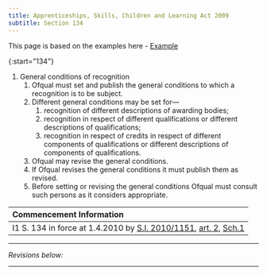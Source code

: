 ```yaml
---
title: Apprenticeships, Skills, Children and Learning Act 2009
subtitle: Section 134
---
```

This page is based on the examples here - [Example](https://www.legislation.gov.uk/ukpga/2009/22/section/134)

{:start="134"}
1. General conditions of recognition
   1. Ofqual must set and publish the general conditions to which a recognition is to be subject.
   2. Different general conditions may be set for—
      1. recognition of different descriptions of awarding bodies;
      2. recognition in respect of different qualifications or different descriptions of qualifications;
      3. recognition in respect of credits in respect of different components of qualifications or different descriptions of components of qualifications.
   3. Ofqual may revise the general conditions.
   4. If Ofqual revises the general conditions it must publish them as revised.
   5. Before setting or revising the general conditions Ofqual must consult such persons as it considers appropriate.

| Commencement Information |
| :-------------------------- |
| I1	S. 134 in force at 1.4.2010 by [S.I. 2010/1151](https://www.legislation.gov.uk/id/uksi/2010/1151), [art. 2](https://www.legislation.gov.uk/id/uksi/2010/1151/article/2), [Sch.1](https://www.legislation.gov.uk/id/uksi/2010/1151/schedule/1) |


---

*Revisions below:*

<script src="https://ajax.googleapis.com/ajax/libs/jquery/3.5.1/jquery.min.js"></script>
<script>
$.ajax({
  url: 'https://api.github.com/repos/<username>/<repository>/commits?path=<path_to_file>&per_page=100',
  dataType: 'json',
  success: function(data) {
    var commits = data.reverse(); // Reverse the commit order to display from oldest to newest
    var prevCommit = null;

    $.each(commits, function(i, item) {
      var commitUrl = 'https://github.com/' + 'DanGahanCGI' + '/' + 'DanGahanCGI.github.io'' + '/commit/' + item.sha;
      var diffUrl = prevCommit ? 'https://github.com/' + 'DanGahanCGI' + '/' + 'DanGahanCGI.github.io'' + '/compare/' + item.sha + '...' + prevCommit : null;

      $('ul#commit-history').append('<li>' +
        '<a href="' + commitUrl + '" target="_blank">' + item.commit.author.name + ' committed on ' + item.commit.author.date + ': ' + item.commit.message + '</a>' +
        (diffUrl ? ' (<a href="' + diffUrl + '" target="_blank">View diff</a>)' : '') +
        '</li>');

      prevCommit = item.sha;
    });
  }
});

</script>
<ul id="commit-history"></ul>

---


